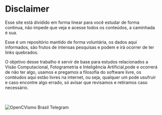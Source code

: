 # Disclaimer


Esse site está dividido em forma linear para você estudar de forma continua, não impede que veja e acesse todos os conteúdos, a caminhada é sua.

Esse é um repositório mantido de forma voluntária, os dados aqui informados, são frutos de intensas pesquisas e podem e irá ocorrer de ter links quebrados.

O objetivo desse trabalho é servir de base para estudos relacionados a Visão Computacional, Fotogrametria e Inteligência Artificial,pode e ocorrerá de não ter algo, usamos e pregamos a filosofia do software livre, os contéudos aqui estão livres na internet, ou seja, qualquer um pode usufruir e caso encontre algo errado, só avisar que revisamos e retiramos caso necessário.

<br>
<br>

<img align="left"  src="https://hypescience.com/wp-content/uploads/2015/02/caminhadas-importancia.gif" alt="OpenCVismo Brasil Telegram">
